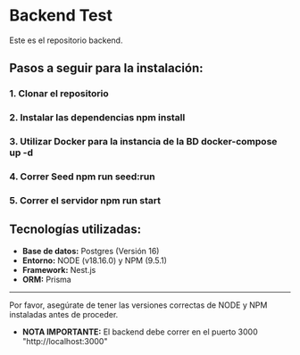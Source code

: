 # Backend Test

Este es el repositorio backend.

## Pasos a seguir para la instalación:

### 1. Clonar el repositorio

### 2. Instalar las dependencias npm install

### 3. Utilizar Docker para la instancia de la BD docker-compose up -d

### 4. Correr Seed npm run seed:run

### 5. Correr el servidor npm run start

## Tecnologías utilizadas:

- **Base de datos:** Postgres (Versión 16)
- **Entorno:** NODE (v18.16.0) y NPM (9.5.1)
- **Framework:** Nest.js
- **ORM:** Prisma

---

Por favor, asegúrate de tener las versiones correctas de NODE y NPM instaladas antes de proceder.

- **NOTA IMPORTANTE:** El backend debe correr en el puerto 3000 "http://localhost:3000"